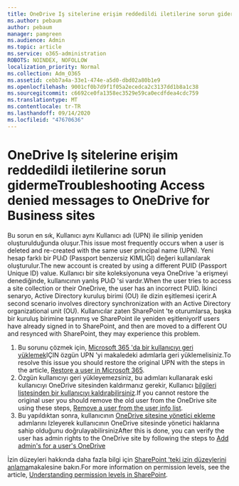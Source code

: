 ```yaml
---
title: OneDrive Iş sitelerine erişim reddedildi iletilerine sorun giderme
ms.author: pebaum
author: pebaum
manager: pamgreen
ms.audience: Admin
ms.topic: article
ms.service: o365-administration
ROBOTS: NOINDEX, NOFOLLOW
localization_priority: Normal
ms.collection: Adm_O365
ms.assetid: cebb7a4a-33e1-474e-a5d0-dbd02a80b1e9
ms.openlocfilehash: 9001cf0b7d9f1f05a2ecedca2c3137dd1b8a1c38
ms.sourcegitcommit: c6692ce0fa1358ec3529e59ca0ecdfdea4cdc759
ms.translationtype: MT
ms.contentlocale: tr-TR
ms.lasthandoff: 09/14/2020
ms.locfileid: "47670636"
---
```

# <a name="troubleshooting-access-denied-messages-to-onedrive-for-business-sites"></a><span data-ttu-id="42590-102">OneDrive Iş sitelerine erişim reddedildi iletilerine sorun giderme</span><span class="sxs-lookup"><span data-stu-id="42590-102">Troubleshooting Access denied messages to OneDrive for Business sites</span></span>

<span data-ttu-id="42590-103">Bu sorun en sık, Kullanıcı aynı Kullanıcı adı (UPN) ile silinip yeniden oluşturulduğunda oluşur.</span><span class="sxs-lookup"><span data-stu-id="42590-103">This issue most frequently occurs when a user is deleted and re-created with the same user principal name (UPN).</span></span> <span data-ttu-id="42590-104">Yeni hesap farklı bir PUıD (Passport benzersiz KIMLIĞI) değeri kullanılarak oluşturulur.</span><span class="sxs-lookup"><span data-stu-id="42590-104">The new account is created by using a different PUID (Passport Unique ID) value.</span></span> <span data-ttu-id="42590-105">Kullanıcı bir site koleksiyonuna veya OneDrive 'a erişmeyi denediğinde, kullanıcının yanlış PUıD 'si vardır.</span><span class="sxs-lookup"><span data-stu-id="42590-105">When the user tries to access a site collection or their OneDrive, the user has an incorrect PUID.</span></span> <span data-ttu-id="42590-106">İkinci senaryo, Active Directory kuruluş birimi (OU) ile dizin eşitlemesi içerir.</span><span class="sxs-lookup"><span data-stu-id="42590-106">A second scenario involves directory synchronization with an Active Directory organizational unit (OU).</span></span> <span data-ttu-id="42590-107">Kullanıcılar zaten SharePoint 'te oturumlarsa, başka bir kuruluş birimine taşınmış ve SharePoint ile yeniden eşitleniyor</span><span class="sxs-lookup"><span data-stu-id="42590-107">If users have already signed in to SharePoint, and then are moved to a different OU and resynced with SharePoint, they may experience this problem.</span></span>

1. <span data-ttu-id="42590-108">Bu sorunu çözmek için, [Microsoft 365 'da bir kullanıcıyı geri yüklemek](https://docs.microsoft.com/microsoft-365/admin/add-users/restore-user)IÇIN özgün UPN 'yi makaledeki adımlarla geri yüklemelisiniz.</span><span class="sxs-lookup"><span data-stu-id="42590-108">To resolve this issue you should restore the original UPN with the steps in the article, [Restore a user in Microsoft 365](https://docs.microsoft.com/microsoft-365/admin/add-users/restore-user).</span></span>
2. <span data-ttu-id="42590-109">Özgün kullanıcıyı geri yükleyemezsiniz, bu adımları kullanarak eski kullanıcıyı OneDrive sitesinden kaldırmanız gerekir, Kullanıcı [bilgileri listesinden bir kullanıcıyı kaldırabilirsiniz]().</span><span class="sxs-lookup"><span data-stu-id="42590-109">If you cannot restore the original user you should remove the old user from the OneDrive site using these steps, [Remove a user from the user info list]().</span></span> 
3. <span data-ttu-id="42590-110">Bu yapıldıktan sonra, kullanıcının [OneDrive sitesine yönetici ekleme](https://docs.microsoft.com/sharepoint/manage-user-profiles) adımlarını Izleyerek kullanıcının OneDrive sitesinde yönetici haklarına sahip olduğunu doğrulayabilirsiniz</span><span class="sxs-lookup"><span data-stu-id="42590-110">After this is done, you can verify the user has admin rights to the OneDrive site by following the steps to [Add admin's for a user's OneDrive](https://docs.microsoft.com/sharepoint/manage-user-profiles)</span></span>

<span data-ttu-id="42590-111">İzin düzeyleri hakkında daha fazla bilgi için [SharePoint 'teki izin düzeylerini anlama](https://docs.microsoft.com/sharepoint/understanding-permission-levels)makalesine bakın.</span><span class="sxs-lookup"><span data-stu-id="42590-111">For more information on permission levels, see the article, [Understanding permission levels in SharePoint](https://docs.microsoft.com/sharepoint/understanding-permission-levels).</span></span>
